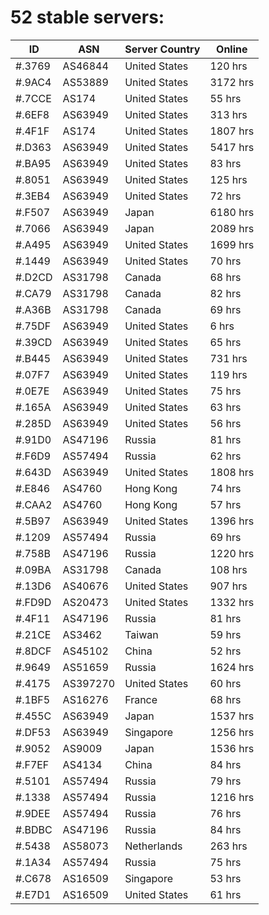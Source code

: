 # 52 stable servers:

| ID | ASN | Server Country | Online |
| ------ | ------ | ------ | ------ |
| #.3769 | AS46844 | United States | 120 hrs |
| #.9AC4 | AS53889 | United States | 3172 hrs |
| #.7CCE | AS174 | United States | 55 hrs |
| #.6EF8 | AS63949 | United States | 313 hrs |
| #.4F1F | AS174 | United States | 1807 hrs |
| #.D363 | AS63949 | United States | 5417 hrs |
| #.BA95 | AS63949 | United States | 83 hrs |
| #.8051 | AS63949 | United States | 125 hrs |
| #.3EB4 | AS63949 | United States | 72 hrs |
| #.F507 | AS63949 | Japan | 6180 hrs |
| #.7066 | AS63949 | Japan | 2089 hrs |
| #.A495 | AS63949 | United States | 1699 hrs |
| #.1449 | AS63949 | United States | 70 hrs |
| #.D2CD | AS31798 | Canada | 68 hrs |
| #.CA79 | AS31798 | Canada | 82 hrs |
| #.A36B | AS31798 | Canada | 69 hrs |
| #.75DF | AS63949 | United States | 6 hrs |
| #.39CD | AS63949 | United States | 65 hrs |
| #.B445 | AS63949 | United States | 731 hrs |
| #.07F7 | AS63949 | United States | 119 hrs |
| #.0E7E | AS63949 | United States | 75 hrs |
| #.165A | AS63949 | United States | 63 hrs |
| #.285D | AS63949 | United States | 56 hrs |
| #.91D0 | AS47196 | Russia | 81 hrs |
| #.F6D9 | AS57494 | Russia | 62 hrs |
| #.643D | AS63949 | United States | 1808 hrs |
| #.E846 | AS4760 | Hong Kong | 74 hrs |
| #.CAA2 | AS4760 | Hong Kong | 57 hrs |
| #.5B97 | AS63949 | United States | 1396 hrs |
| #.1209 | AS57494 | Russia | 69 hrs |
| #.758B | AS47196 | Russia | 1220 hrs |
| #.09BA | AS31798 | Canada | 108 hrs |
| #.13D6 | AS40676 | United States | 907 hrs |
| #.FD9D | AS20473 | United States | 1332 hrs |
| #.4F11 | AS47196 | Russia | 81 hrs |
| #.21CE | AS3462 | Taiwan | 59 hrs |
| #.8DCF | AS45102 | China | 52 hrs |
| #.9649 | AS51659 | Russia | 1624 hrs |
| #.4175 | AS397270 | United States | 60 hrs |
| #.1BF5 | AS16276 | France | 68 hrs |
| #.455C | AS63949 | Japan | 1537 hrs |
| #.DF53 | AS63949 | Singapore | 1256 hrs |
| #.9052 | AS9009 | Japan | 1536 hrs |
| #.F7EF | AS4134 | China | 84 hrs |
| #.5101 | AS57494 | Russia | 79 hrs |
| #.1338 | AS57494 | Russia | 1216 hrs |
| #.9DEE | AS57494 | Russia | 76 hrs |
| #.BDBC | AS47196 | Russia | 84 hrs |
| #.5438 | AS58073 | Netherlands | 263 hrs |
| #.1A34 | AS57494 | Russia | 75 hrs |
| #.C678 | AS16509 | Singapore | 53 hrs |
| #.E7D1 | AS16509 | United States | 61 hrs |

